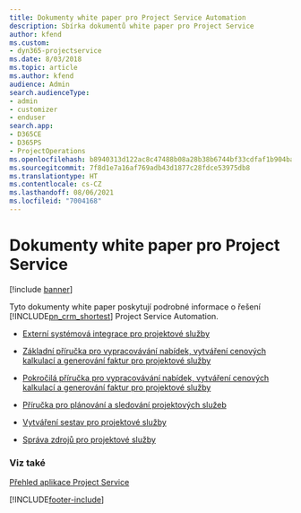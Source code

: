 ```yaml
---
title: Dokumenty white paper pro Project Service Automation
description: Sbírka dokumentů white paper pro Project Service
author: kfend
ms.custom:
- dyn365-projectservice
ms.date: 8/03/2018
ms.topic: article
ms.author: kfend
audience: Admin
search.audienceType:
- admin
- customizer
- enduser
search.app:
- D365CE
- D365PS
- ProjectOperations
ms.openlocfilehash: b8940313d122ac8c47488b08a28b38b6744bf33cdfaf1b904ba184bd9956c369
ms.sourcegitcommit: 7f8d1e7a16af769adb43d1877c28fdce53975db8
ms.translationtype: HT
ms.contentlocale: cs-CZ
ms.lasthandoff: 08/06/2021
ms.locfileid: "7004168"
---
```

# <a name="white-papers-for-project-service"></a>Dokumenty white paper pro Project Service

[!include [banner](../includes/psa-now-project-operations.md)]

Tyto dokumenty white paper poskytují podrobné informace o řešení [!INCLUDE[pn_crm_shortest](../includes/pn-crm-shortest.md)] Project Service Automation.

-   [Externí systémová integrace pro projektové služby](https://go.microsoft.com/fwlink/?LinkId=825445)

-   [Základní příručka pro vypracovávání nabídek, vytváření cenových kalkulací a generování faktur pro projektové služby](https://go.microsoft.com/fwlink/?LinkId=825241)

-   [Pokročilá příručka pro vypracovávání nabídek, vytváření cenových kalkulací a generování faktur pro projektové služby](https://go.microsoft.com/fwlink/?LinkId=825242)

-   [Příručka pro plánování a sledování projektových služeb](https://go.microsoft.com/fwlink/?LinkId=825243)

-   [Vytváření sestav pro projektové služby](https://go.microsoft.com/fwlink/?LinkId=825446)

-   [Správa zdrojů pro projektové služby](https://go.microsoft.com/fwlink/?LinkId=825244)

### <a name="see-also"></a>Viz také
 [Přehled aplikace Project Service](../psa/overview.md)


[!INCLUDE[footer-include](../includes/footer-banner.md)]